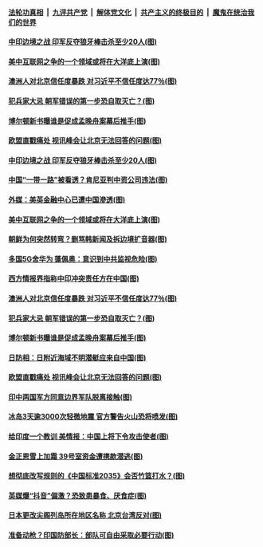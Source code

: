 

####  [法轮功真相](../../../../basic/blob/master/README.md?t=06251631) &nbsp;|&nbsp; [九评共产党](../../../../9ping.md/blob/master/README.md?t=06251631) &nbsp;|&nbsp; [解体党文化](../../../../jtdwh.md/blob/master/README.md?t=06251631)  &nbsp;|&nbsp; [共产主义的终极目的](../../../../gczydzjmd.md/blob/master/README.md?t=06251631) &nbsp;|&nbsp; [魔鬼在统治我们的世界](../../../../mgztzwmdsj.md/blob/master/README.md?t=06251631) 

#### [中印边境之战 印军反夺狼牙棒击杀至少20人(图)](../pages/p9/937650.md?t=06251631) 

#### [美中互联网之争的一个领域或将在大洋底上演(图)](../pages/p9/937621.md?t=06251631) 

#### [澳洲人对北京信任度暴跌 对习近平不信任度达77％(图)](../pages/p9/937529.md?t=06251631) 

#### [犯兵家大忌 朝军错误的第一步恐自取灭亡？(图)](../pages/p9/937444.md?t=06251631) 

#### [博尔顿新书曝谁是促成孟晚舟案幕后推手(图)](../pages/p9/937512.md?t=06251631) 

#### [欧盟直戳痛处 视讯峰会让北京无法回答的问题(图)](../pages/p9/937471.md?t=06251631) 

#### [中印边境之战 印军反夺狼牙棒击杀至少20人(图)](../pages/p9/937650.md?t=06251631) 

#### [中国“一带一路”被看透？肯尼亚判中资公司违法(图)](../pages/p9/937566.md?t=06251631) 

#### [外媒：美英金融中心已遭中国滲透(图)](../pages/p9/937625.md?t=06251631) 

#### [美中互联网之争的一个领域或将在大洋底上演(图)](../pages/p9/937621.md?t=06251631) 

#### [朝鲜为何突然转弯？删骂韩新闻及拆边境扩音器(图)](../pages/p9/937584.md?t=06251631) 

#### [多国5G舍华为 蓬佩奥：意识到中共监视危险(图)](../pages/p9/937614.md?t=06251631) 

#### [西方情报界指称中印冲突责任方在中国(图)](../pages/p9/937613.md?t=06251631) 

#### [澳洲人对北京信任度暴跌 对习近平不信任度达77％(图)](../pages/p9/937529.md?t=06251631) 

#### [犯兵家大忌 朝军错误的第一步恐自取灭亡？(图)](../pages/p9/937444.md?t=06251631) 

#### [博尔顿新书曝谁是促成孟晚舟案幕后推手(图)](../pages/p9/937512.md?t=06251631) 

#### [日防相：日附近海域不明潜艇应来自中国(图)](../pages/p9/937508.md?t=06251631) 

#### [欧盟直戳痛处 视讯峰会让北京无法回答的问题(图)](../pages/p9/937471.md?t=06251631) 

#### [印中两国军方同意边界军队脱离接触(图)](../pages/p9/937468.md?t=06251631) 

#### [冰岛3天逾3000次轻微地震 官方警告火山恐将喷发(图)](../pages/p9/937442.md?t=06251631) 

#### [给印度一个教训 美情报：中国上将下令攻击使者(图)](../pages/p9/937414.md?t=06251631) 

#### [金正恩雪上加霜 39号室资金遭携款潜逃(图)](../pages/p9/937338.md?t=06251631) 

#### [想彻底改写规则的《中国标准2035》会否竹篮打水？(图)](../pages/p9/937385.md?t=06251631) 

#### [英媒爆“抖音”偏激？恐致患暴食、厌食症(图)](../pages/p9/937345.md?t=06251631) 

#### [日本更改尖阁列岛所在地区名称 北京台湾反对(图)](../pages/p9/937358.md?t=06251631) 

#### [准备动枪？印国防部长：部队可自由采取必要行动(图)](../pages/p9/937316.md?t=06251631) 

